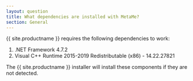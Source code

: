 ```yaml
---
layout: question
title: What dependencies are installed with MetaMe?
section: General
---
```


{{ site.productname }} requires the following dependencies to work:

1. .NET Framework 4.7.2
2. Visual C++ Runtime 2015-2019 Redistributable (x86) - 14.22.27821

The {{ site.productname }} installer will install these components if they are not detected.

